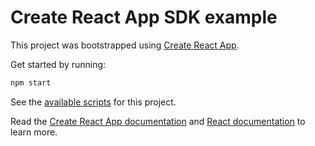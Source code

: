# Create React App SDK example

This project was bootstrapped using [Create React App](https://github.com/facebook/create-react-app).

Get started by running:

```bash
npm start
```

See the [available scripts](https://create-react-app.dev/docs/available-scripts) for this project.

Read the [Create React App documentation](https://create-react-app.dev/docs/getting-started) and
[React documentation](https://react.dev/) to learn more.


